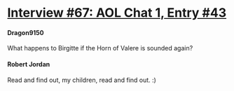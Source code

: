 # [Interview #67: AOL Chat 1, Entry #43](https://www.theoryland.com/intvmain.php?i=67#43)

#### Dragon9150

What happens to Birgitte if the Horn of Valere is sounded again?

#### Robert Jordan

Read and find out, my children, read and find out. :)


